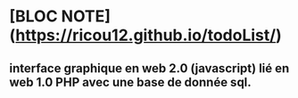 # [BLOC NOTE] (https://ricou12.github.io/todoList/) 

## interface graphique en web 2.0 (javascript) lié en web 1.0 PHP avec une base de donnée sql.
